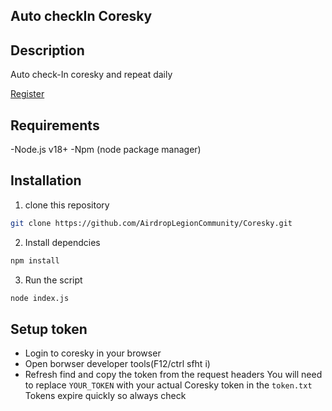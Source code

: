 ## Auto checkIn Coresky

## Description
Auto check-In coresky and repeat daily

<a href="https://share.coresky.com/w3ya8q/tasks-rewards" target="_blank">Register</a>

## Requirements
-Node.js v18+
-Npm (node package manager)

## Installation
1. clone this repository
```bash
git clone https://github.com/AirdropLegionCommunity/Coresky.git
```
2. Install dependcies
```bash
npm install
```
3. Run the script
```bash
node index.js
```

## Setup token
- Login to coresky in your browser
- Open borwser developer tools(F12/ctrl sfht i)
- Refresh find and copy the token from the request headers
You will need to replace `YOUR_TOKEN` with your actual Coresky token in the `token.txt`
Tokens expire quickly so always check

